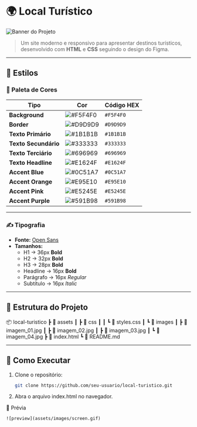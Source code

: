 # 🌍 Local Turístico

![Banner do Projeto](assets/banner.png)

> Um site moderno e responsivo para apresentar destinos turísticos, desenvolvido com **HTML** e **CSS** seguindo o design do Figma.

---

## 🎨 Estilos

### 🎯 Paleta de Cores

| Tipo           | Cor       | Código HEX |
| -------------- | --------- | ---------- |
| **Background** | ![#F5F4F0](https://via.placeholder.com/20/F5F4F0?text=+) | `#F5F4F0` |
| **Border**     | ![#D9D9D9](https://via.placeholder.com/20/D9D9D9?text=+) | `#D9D9D9` |
| **Texto Primário** | ![#1B1B1B](https://via.placeholder.com/20/1B1B1B?text=+) | `#1B1B1B` |
| **Texto Secundário** | ![#333333](https://via.placeholder.com/20/333333?text=+) | `#333333` |
| **Texto Terciário** | ![#696969](https://via.placeholder.com/20/696969?text=+) | `#696969` |
| **Texto Headline** | ![#E1624F](https://via.placeholder.com/20/E1624F?text=+) | `#E1624F` |
| **Accent Blue** | ![#0C51A7](https://via.placeholder.com/20/0C51A7?text=+) | `#0C51A7` |
| **Accent Orange** | ![#E95E10](https://via.placeholder.com/20/E95E10?text=+) | `#E95E10` |
| **Accent Pink** | ![#E5245E](https://via.placeholder.com/20/E5245E?text=+) | `#E5245E` |
| **Accent Purple** | ![#591B98](https://via.placeholder.com/20/591B98?text=+) | `#591B98` |

---

### ✍️ Tipografia

- **Fonte:** [Open Sans](https://fonts.google.com/specimen/Open+Sans)
- **Tamanhos:**
  - H1 → 36px **Bold**
  - H2 → 32px **Bold**
  - H3 → 28px **Bold**
  - Headline → 16px **Bold**
  - Parágrafo → 16px *Regular*
  - Subtítulo → 16px *Italic*

---

## 📂 Estrutura do Projeto

📦 local-turistico
 ┣ 📂 assets
 ┃ ┣ 📂 css
 ┃ ┃ ┗ 📜 styles.css
 ┃ ┗ 📂 images
 ┃    ┣ 📜 imagem_01.jpg
 ┃    ┣ 📜 imagem_02.jpg
 ┃    ┣ 📜 imagem_03.jpg
 ┃    ┗ 📜 imagem_04.jpg
 ┣ 📜 index.html
 ┗ 📜 README.md



---

## 🚀 Como Executar

1. Clone o repositório:
   ```bash
   git clone https://github.com/seu-usuario/local-turistico.git

2. Abra o arquivo index.html no navegador.

📸 Prévia

    ![preview](assets/images/screen.gif)